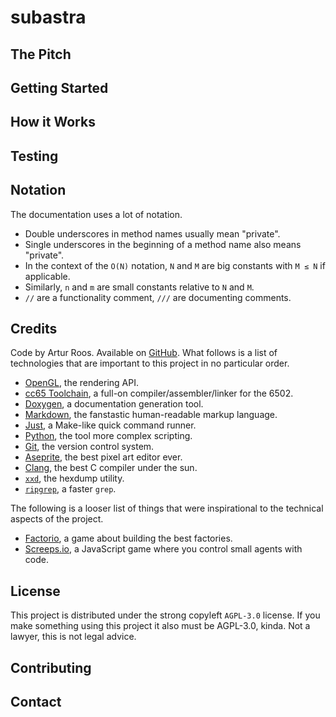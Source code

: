 # subastra

## The Pitch

## Getting Started

## How it Works

## Testing

## Notation

The documentation uses a lot of notation.

- Double underscores in method names usually mean "private".
- Single underscores in the beginning of a method name also means "private".
- In the context of the `O(N)` notation, `N` and `M` are big constants with `M ≤ N` if applicable.
- Similarly, `n` and `m` are small constants relative to `N` and `M`.
- `//` are a functionality comment, `///` are documenting comments.

## Credits

Code by Artur Roos. Available on [GitHub](https://github.com/ktnlvr/subastra). What follows is a list of technologies that are important to this project in no particular order.

- [OpenGL](https://www.opengl.org/), the rendering API.
- [cc65 Toolchain](https://cc65.github.io/), a full-on compiler/assembler/linker for the 6502.
- [Doxygen](https://www.doxygen.nl/index.html), a documentation generation tool.
- [Markdown](https://www.markdownguide.org/basic-syntax/), the fanstastic human-readable markup language.
- [Just](https://github.com/casey/just), a Make-like quick command runner.
- [Python](https://www.python.org/), the tool more complex scripting.
- [Git](https://git-scm.com/downloads), the version control system.
- [Aseprite](https://www.aseprite.org/), the best pixel art editor ever.
- [Clang](https://clang.llvm.org/), the best C compiler under the sun.
- [`xxd`](https://linux.die.net/man/1/xxd), the hexdump utility.
- [`ripgrep`](https://github.com/BurntSushi/ripgrep), a faster `grep`.

The following is a looser list of things that were inspirational to the technical aspects of the project.

- [Factorio](https://www.factorio.com/), a game about building the best factories.
- [Screeps.io](https://screeps.com/), a JavaScript game where you control small agents with code.

## License

This project is distributed under the strong copyleft `AGPL-3.0` license. If you make something using this project it also must be AGPL-3.0, kinda. Not a lawyer, this is not legal advice.

## Contributing

## Contact

